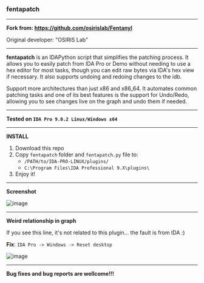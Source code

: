 ### fentapatch

---

**Fork from: https://github.com/osirislab/Fentanyl**

Original developer: "OSIRIS Lab"

---

**fentapatch** is an IDAPython script that simplifies the patching process. It allows you to easily patch from IDA Pro or Demo without needing to use a hex editor for most tasks, though you can edit raw bytes via IDA's hex view if necessary. It also supports undoing and redoing changes to the idb.

Support more architectures than just x86 and x86_64. It automates common patching tasks and one of its best features is the support for Undo/Redo, allowing you to see changes live on the graph and undo them if needed.

---

**Tested on `IDA Pro 9.0.2 Linux/Windows x64`**

---

**INSTALL**

1) Download this repo
2) Copy `fentapatch` folder and `fentapatch.py` file to:
   - `/PATH/to/IDA-PRO-LINUX/plugins/`
   - `C:\Program Files\IDA Professional 9.X\plugins\`
3) Enjoy it!

---

**Screenshot**

![image](https://github.com/user-attachments/assets/ee4a196c-7612-4d11-a9d2-d1af59b9e5a1)

---

**Weird relationship in graph**

If you see this line, it's not related to this plugin... the fault is from IDA :)

**Fix**: `IDA Pro -> Windows -> Reset desktop`

![image](https://github.com/user-attachments/assets/ac69d735-c6f9-49fc-a5ca-15aac9c47699)

---

**Bug fixes and bug reports are wellcome!!!**
